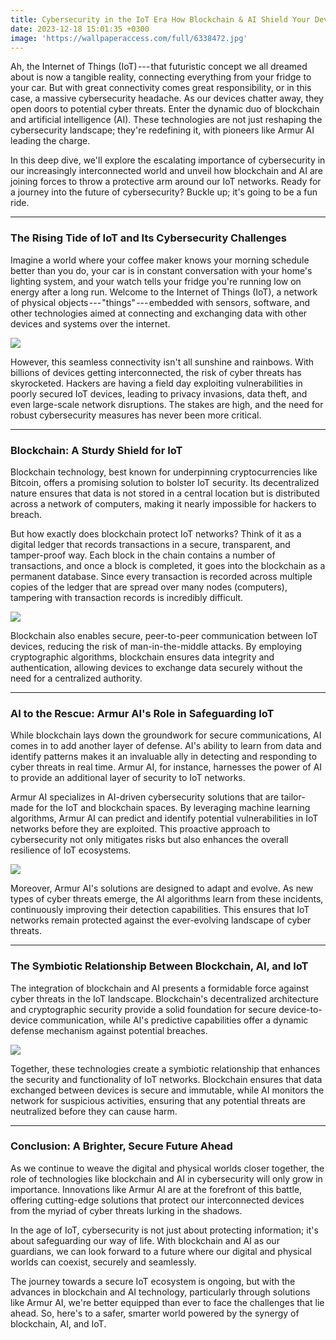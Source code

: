```yaml
---
title: Cybersecurity in the IoT Era How Blockchain & AI Shield Your Devices
date: 2023-12-18 15:01:35 +0300
image: 'https://wallpaperaccess.com/full/6338472.jpg'
---
```


Ah, the Internet of Things (IoT) --- that futuristic concept we all dreamed about is now a tangible reality, connecting everything from your fridge to your car. But with great connectivity comes great responsibility, or in this case, a massive cybersecurity headache. As our devices chatter away, they open doors to potential cyber threats. Enter the dynamic duo of blockchain and artificial intelligence (AI). These technologies are not just reshaping the cybersecurity landscape; they're redefining it, with pioneers like Armur AI leading the charge.

In this deep dive, we'll explore the escalating importance of cybersecurity in our increasingly interconnected world and unveil how blockchain and AI are joining forces to throw a protective arm around our IoT networks. Ready for a journey into the future of cybersecurity? Buckle up; it's going to be a fun ride.

* * * * *

### The Rising Tide of IoT and Its Cybersecurity Challenges

Imagine a world where your coffee maker knows your morning schedule better than you do, your car is in constant conversation with your home's lighting system, and your watch tells your fridge you're running low on energy after a long run. Welcome to the Internet of Things (IoT), a network of physical objects --- "things" --- embedded with sensors, software, and other technologies aimed at connecting and exchanging data with other devices and systems over the internet.

![](https://cdn-images-1.medium.com/max/800/0*KT5VocwfCV4AuJIu.jpeg)

However, this seamless connectivity isn't all sunshine and rainbows. With billions of devices getting interconnected, the risk of cyber threats has skyrocketed. Hackers are having a field day exploiting vulnerabilities in poorly secured IoT devices, leading to privacy invasions, data theft, and even large-scale network disruptions. The stakes are high, and the need for robust cybersecurity measures has never been more critical.

* * * * *

### Blockchain: A Sturdy Shield for IoT

Blockchain technology, best known for underpinning cryptocurrencies like Bitcoin, offers a promising solution to bolster IoT security. Its decentralized nature ensures that data is not stored in a central location but is distributed across a network of computers, making it nearly impossible for hackers to breach.

But how exactly does blockchain protect IoT networks? Think of it as a digital ledger that records transactions in a secure, transparent, and tamper-proof way. Each block in the chain contains a number of transactions, and once a block is completed, it goes into the blockchain as a permanent database. Since every transaction is recorded across multiple copies of the ledger that are spread over many nodes (computers), tampering with transaction records is incredibly difficult.

![](https://cdn-images-1.medium.com/max/800/0*xoZLu8pjPYFFG9z2.jpeg)

Blockchain also enables secure, peer-to-peer communication between IoT devices, reducing the risk of man-in-the-middle attacks. By employing cryptographic algorithms, blockchain ensures data integrity and authentication, allowing devices to exchange data securely without the need for a centralized authority.

* * * * *

### AI to the Rescue: Armur AI's Role in Safeguarding IoT

While blockchain lays down the groundwork for secure communications, AI comes in to add another layer of defense. AI's ability to learn from data and identify patterns makes it an invaluable ally in detecting and responding to cyber threats in real time. Armur AI, for instance, harnesses the power of AI to provide an additional layer of security to IoT networks.

Armur AI specializes in AI-driven cybersecurity solutions that are tailor-made for the IoT and blockchain spaces. By leveraging machine learning algorithms, Armur AI can predict and identify potential vulnerabilities in IoT networks before they are exploited. This proactive approach to cybersecurity not only mitigates risks but also enhances the overall resilience of IoT ecosystems.

![](https://cdn-images-1.medium.com/max/800/0*ecEDvdE9TRjRxPBG.jpeg)

Moreover, Armur AI's solutions are designed to adapt and evolve. As new types of cyber threats emerge, the AI algorithms learn from these incidents, continuously improving their detection capabilities. This ensures that IoT networks remain protected against the ever-evolving landscape of cyber threats.

* * * * *

### The Symbiotic Relationship Between Blockchain, AI, and IoT

The integration of blockchain and AI presents a formidable force against cyber threats in the IoT landscape. Blockchain's decentralized architecture and cryptographic security provide a solid foundation for secure device-to-device communication, while AI's predictive capabilities offer a dynamic defense mechanism against potential breaches.

![](https://cdn-images-1.medium.com/max/800/0*ly3NE2RItfkl-g1i.jpeg)

Together, these technologies create a symbiotic relationship that enhances the security and functionality of IoT networks. Blockchain ensures that data exchanged between devices is secure and immutable, while AI monitors the network for suspicious activities, ensuring that any potential threats are neutralized before they can cause harm.

* * * * *

### Conclusion: A Brighter, Secure Future Ahead

As we continue to weave the digital and physical worlds closer together, the role of technologies like blockchain and AI in cybersecurity will only grow in importance. Innovations like Armur AI are at the forefront of this battle, offering cutting-edge solutions that protect our interconnected devices from the myriad of cyber threats lurking in the shadows.

In the age of IoT, cybersecurity is not just about protecting information; it's about safeguarding our way of life. With blockchain and AI as our guardians, we can look forward to a future where our digital and physical worlds can coexist, securely and seamlessly.

The journey towards a secure IoT ecosystem is ongoing, but with the advances in blockchain and AI technology, particularly through solutions like Armur AI, we're better equipped than ever to face the challenges that lie ahead. So, here's to a safer, smarter world powered by the synergy of blockchain, AI, and IoT.